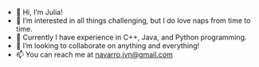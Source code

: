 - 👋 Hi, I’m Julia!
- 👀 I’m interested in all things challenging, but I do love naps from time to time.
- 🌱 Currently I have experience in C++, Java, and Python programming.
- 💞️ I’m looking to collaborate on anything and everything!
- 📫 You can reach me at navarro.jvn@gmail.com

<!---
JuliaVNavarro/JuliaVNavarro is a ✨ special ✨ repository because its `README.md` (this file) appears on your GitHub profile.
You can click the Preview link to take a look at your changes.
--->
